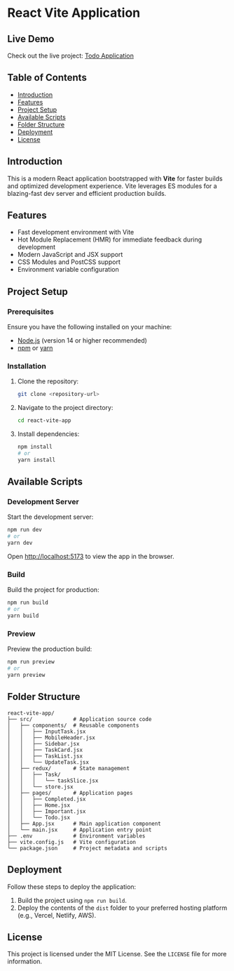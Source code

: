 # React Vite Application

## Live Demo
Check out the live project: [Todo Application](https://quad-b-tech-chi.vercel.app/)

## Table of Contents

- [Introduction](#introduction)
- [Features](#features)
- [Project Setup](#project-setup)
- [Available Scripts](#available-scripts)
- [Folder Structure](#folder-structure)
- [Deployment](#deployment)
- [License](#license)

## Introduction
This is a modern React application bootstrapped with **Vite** for faster builds and optimized development experience. Vite leverages ES modules for a blazing-fast dev server and efficient production builds.

## Features
- Fast development environment with Vite
- Hot Module Replacement (HMR) for immediate feedback during development
- Modern JavaScript and JSX support
- CSS Modules and PostCSS support
- Environment variable configuration

## Project Setup

### Prerequisites
Ensure you have the following installed on your machine:
- [Node.js](https://nodejs.org/) (version 14 or higher recommended)
- [npm](https://www.npmjs.com/) or [yarn](https://yarnpkg.com/)

### Installation
1. Clone the repository:
   ```bash
   git clone <repository-url>
   ```

2. Navigate to the project directory:
   ```bash
   cd react-vite-app
   ```

3. Install dependencies:
   ```bash
   npm install
   # or
   yarn install
   ```

## Available Scripts

### Development Server
Start the development server:
```bash
npm run dev
# or
yarn dev
```
Open [http://localhost:5173](http://localhost:5173) to view the app in the browser.

### Build
Build the project for production:
```bash
npm run build
# or
yarn build
```

### Preview
Preview the production build:
```bash
npm run preview
# or
yarn preview
```

## Folder Structure
```
react-vite-app/
├── src/             # Application source code
│   ├── components/  # Reusable components
│   │   ├── InputTask.jsx
│   │   ├── MobileHeader.jsx
│   │   ├── Sidebar.jsx
│   │   ├── TaskCard.jsx
│   │   ├── TaskList.jsx
│   │   └── UpdateTask.jsx
│   ├── redux/       # State management
│   │   ├── Task/
│   │   │   └── taskSlice.jsx
│   │   └── store.jsx
│   ├── pages/       # Application pages
│   │   ├── Completed.jsx
│   │   ├── Home.jsx
│   │   ├── Important.jsx
│   │   └── Todo.jsx
│   ├── App.jsx      # Main application component
│   └── main.jsx     # Application entry point
├── .env             # Environment variables
├── vite.config.js   # Vite configuration
└── package.json     # Project metadata and scripts
```



## Deployment
Follow these steps to deploy the application:
1. Build the project using `npm run build`.
2. Deploy the contents of the `dist` folder to your preferred hosting platform (e.g., Vercel, Netlify, AWS).

## License
This project is licensed under the MIT License. See the `LICENSE` file for more information.

